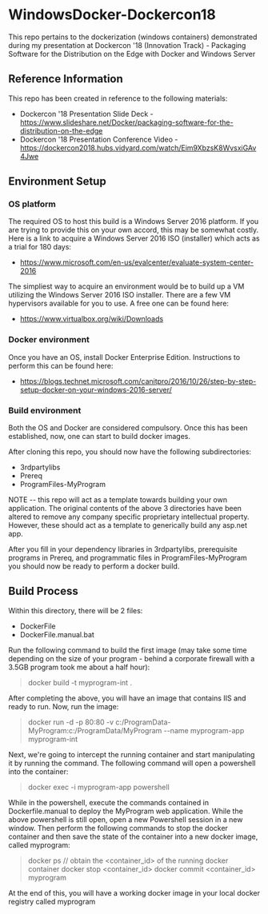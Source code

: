 # WindowsDocker-Dockercon18
This repo pertains to the dockerization (windows containers) demonstrated during my presentation at Dockercon '18 (Innovation Track) - Packaging Software for the Distribution on the Edge with Docker and Windows Server

## Reference Information
This repo has been created in reference to the following materials:
* Dockercon '18 Presentation Slide Deck - https://www.slideshare.net/Docker/packaging-software-for-the-distribution-on-the-edge
* Dockercon '18 Presentation Conference Video - https://dockercon2018.hubs.vidyard.com/watch/Eim9XbzsK8WvsxiGAv4Jwe

## Environment Setup

### OS platform
The required OS to host this build is a Windows Server 2016 platform. If you are trying to provide this on your own accord, this may be somewhat costly.  Here is a link to acquire a Windows Server 2016 ISO (installer) which acts as a trial for 180 days: 

* https://www.microsoft.com/en-us/evalcenter/evaluate-system-center-2016

The simpliest way to acquire an environment would be to build up a VM utilizing the Windows Server 2016 ISO installer.  There are a few VM hypervisors available for you to use.  A free one can be found here: 

* https://www.virtualbox.org/wiki/Downloads

### Docker environment
Once you have an OS, install Docker Enterprise Edition. Instructions to perform this can be found here: 

* https://blogs.technet.microsoft.com/canitpro/2016/10/26/step-by-step-setup-docker-on-your-windows-2016-server/

### Build environment
Both the OS and Docker are considered compulsory.  Once this has been established, now, one can start to build docker images.  

After cloning this repo, you should now have the following subdirectories:

* 3rdpartylibs
* Prereq
* ProgramFiles-MyProgram

NOTE -- this repo will act as a template towards building your own application.  The original contents of the above 3 directories have been altered to remove any company specific proprietary intellectual property.  However, these should act as a template to generically build any asp.net app.

After you fill in your dependency libraries in 3rdpartylibs, prerequisite programs in Prereq, and programmatic files in ProgramFiles-MyProgram you should now be ready to perform a docker build.

## Build Process
Within this directory, there will be 2 files:

* DockerFile
* DockerFile.manual.bat

Run the following command to build the first image (may take some time depending on the size of your program - behind a corporate firewall with a 3.5GB program took me about a half hour):
> docker build -t myprogram-int .

After completing the above, you will have an image that contains IIS and ready to run.  Now, run the image:
> docker run -d -p 80:80 -v c:/ProgramData-MyProgram:c:/ProgramData/MyProgram --name myprogram-app myprogram-int

Next, we're going to intercept the running container and start manipulating it by running the command.  The following command will open a powershell into the container:
> docker exec -i myprogram-app powershell

While in the powershell, execute the commands contained in Dockerfile.manual to deploy the MyProgram web application.  While the above powershell is still open, open a new Powershell session in a new window.  Then perform the following commands to stop the docker container and then save the state of the container into a new docker image, called myprogram:
> docker ps  // obtain the <container_id> of the running docker container
> docker stop <container_id>
> docker commit <container_id> myprogram

At the end of this, you will have a working docker image in your local docker registry called myprogram
